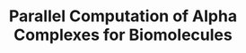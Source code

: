 ---
title: "Parallel Computation of Alpha Complexes for Biomolecules"
authors: "Talha Bin Masood, Tathagata Ray, Vijay Natarajan"
scivis_authors: [ "talma90" ]
venue: "Computational Geometry, 90, pages 101651"
year: 2020
doi: "10.1016/j.comgeo.2020.101651"
pdf: "https://drops.dagstuhl.de/opus/volltexte/2020/12175/pdf/LIPIcs-SoCG-2020-17.pdf"
bib: "https://dblp.org/rec/journals/comgeo/MasoodRN20.bib"
thumbnail: "/images/publications/2020_Masood_Ray_Natarajan.png"
---